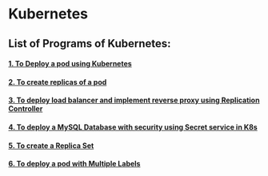 # Kubernetes
## List of Programs of Kubernetes:

#### [1. To Deploy a pod using Kubernetes](https://github.com/manan-bedi2908/Kubernetes-/blob/main/pod.yml) 
#### [2. To create replicas of a pod](https://github.com/manan-bedi2908/Kubernetes-/blob/main/rc.yml)
#### [3. To deploy load balancer and implement reverse proxy using Replication Controller](https://github.com/manan-bedi2908/Kubernetes-/blob/main/svc.yml)
#### [4. To deploy a MySQL Database with security using Secret service in K8s](https://github.com/manan-bedi2908/secret-kubernetes-mysql)
#### [5. To create a Replica Set](https://github.com/manan-bedi2908/Kubernetes/blob/main/replica-set.yml)
#### [6. To deploy a pod with Multiple Labels](https://github.com/manan-bedi2908/Kubernetes/blob/main/pod-team1.yml)
